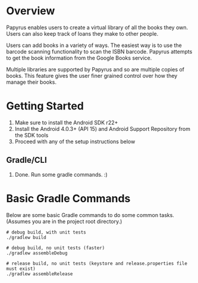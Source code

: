 # Overview #
Papyrus enables users to create a virtual library of all the books
they own. Users can also keep track of loans they make to other people.

Users can add books in a variety of ways. The easiest way is to use the barcode scanning
functionality to scan the ISBN barcode. Papyrus attempts to get the book
information from the Google Books service.

Multiple libraries are supported by Papyrus and so are multiple copies of books.
This feature gives the user finer grained control over how they manage their
books.

# Getting Started #
1. Make sure to install the Android SDK r22+
2. Install the Android 4.0.3+ (API 15) and Android Support Repository from the SDK tools
3. Proceed with any of the setup instructions below

## Gradle/CLI ##
1. Done. Run some gradle commands. :)

# Basic Gradle Commands #
Below are some basic Gradle commands to do some common tasks. (Assumes you are in the project root directory.)

    # debug build, with unit tests
    ./gradlew build

    # debug build, no unit tests (faster)
    ./gradlew assembleDebug

    # release build, no unit tests (keystore and release.properties file must exist)
    ./gradlew assembleRelease
